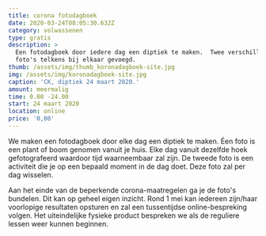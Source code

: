 ```yaml
---
title: corona fotodagboek
date: 2020-03-24T08:05:30.632Z
category: volwassenen
type: gratis
description: >
  Een fotodagboek door iedere dag een diptiek te maken.  Twee verschillende
  foto's telkens bij elkaar gevoegd.
thumb: /assets/img/thumb_koronadagboek-site.jpg
img: /assets/img/koronadagboek-site.jpg
caption: 'CK, diptiek 24 maart 2020.'
amount: meermalig
time: 0.00 -24.00
start: 24 maart 2020
location: online
price: '0,00'
---
```

We maken een fotodagboek door elke dag een diptiek te maken. Éen foto is een plant of boom genomen vanuit je huis. Elke dag vanuit dezelfde hoek gefotografeerd waardoor tijd waarneembaar zal zijn. De tweede foto is een activiteit die je op een bepaald moment in de dag doet. Deze foto zal per dag wisselen. 

Aan het einde van de beperkende corona-maatregelen ga je de foto's bundelen. Dit kan op geheel eigen inzicht. Rond 1 mei kan iedereen zijn/haar voorlopige resultaten opsturen en zal een tussentijdse online-bespreking volgen. Het uiteindelijke fysieke product bespreken we als de reguliere lessen weer kunnen beginnen.
